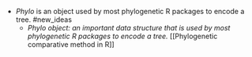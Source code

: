 - *Phylo* is an object used by most phylogenetic R packages to encode a tree. #new_ideas
	- **Phylo* object: an important data structure that is used by most phylogenetic R packages to encode a tree.* [[Phylogenetic comparative method in R]]